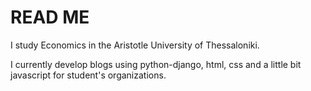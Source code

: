 # READ ME
I study Economics in the Aristotle University of Thessaloniki.

I currently develop blogs using python-django, html, css and a little bit javascript for student's organizations.

